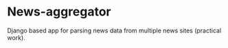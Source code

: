 # News-aggregator
Django based app for parsing news data from multiple news sites (practical work).
